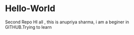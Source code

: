 # Hello-World
Second Repo
HI all ,
this is anupriya sharma, i am a beginer in GITHUB.Trying to learn
